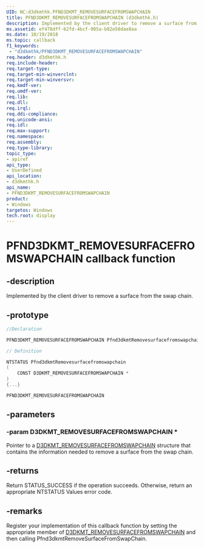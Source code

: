 ```yaml
---
UID: NC:d3dkmthk.PFND3DKMT_REMOVESURFACEFROMSWAPCHAIN
title: PFND3DKMT_REMOVESURFACEFROMSWAPCHAIN (d3dkmthk.h)
description: Implemented by the client driver to remove a surface from the swap chain.
ms.assetid: ef478dff-62fd-4bcf-905a-b82e58dae8aa
ms.date: 10/19/2018
ms.topic: callback
f1_keywords:
 - "d3dkmthk/PFND3DKMT_REMOVESURFACEFROMSWAPCHAIN"
req.header: d3dkmthk.h
req.include-header:
req.target-type:
req.target-min-winverclnt:
req.target-min-winversvr:
req.kmdf-ver:
req.umdf-ver:
req.lib:
req.dll:
req.irql:
req.ddi-compliance:
req.unicode-ansi:
req.idl:
req.max-support:
req.namespace:
req.assembly:
req.type-library:
topic_type:
- apiref
api_type:
- UserDefined
api_location:
- d3dkmthk.h
api_name:
- PFND3DKMT_REMOVESURFACEFROMSWAPCHAIN
product: 
- Windows
targetos: Windows
tech.root: display
---
```


# PFND3DKMT_REMOVESURFACEFROMSWAPCHAIN callback function

## -description

Implemented by the client driver to remove a surface from the swap chain.

## -prototype

```cpp
//Declaration

PFND3DKMT_REMOVESURFACEFROMSWAPCHAIN Pfnd3dkmtRemovesurfacefromswapchain;

// Definition

NTSTATUS Pfnd3dkmtRemovesurfacefromswapchain
(
	CONST D3DKMT_REMOVESURFACEFROMSWAPCHAIN *
)
{...}

PFND3DKMT_REMOVESURFACEFROMSWAPCHAIN


```

## -parameters

### -param D3DKMT_REMOVESURFACEFROMSWAPCHAIN *

Pointer to a [D3DKMT_REMOVESURFACEFROMSWAPCHAIN](ns-d3dkmthk-_d3dkmt_removesurfacefromswapchain.md) structure that contains the information needed to remove a surface from the swap chain.

## -returns

Return STATUS_SUCCESS if the operation succeeds. Otherwise, return an appropriate NTSTATUS Values error code.

## -remarks

Register your implementation of this callback function by setting the appropriate member of [D3DKMT_REMOVESURFACEFROMSWAPCHAIN](ns-d3dkmthk-_d3dkmt_removesurfacefromswapchain.md) and then calling Pfnd3dkmtRemoveSurfaceFromSwapChain.

